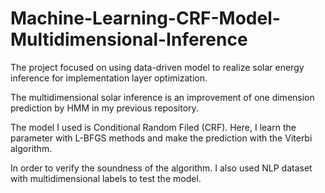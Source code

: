# Machine-Learning-CRF-Model-Multidimensional-Inference
The project focused on using data-driven model to realize solar energy inference for implementation layer optimization.  

The multidimensional solar inference is an improvement of one dimension prediction by HMM in my previous repository.  

The model I used is Conditional Random Filed (CRF). Here, I learn the parameter with L-BFGS methods and make the prediction with the Viterbi algorithm.  

In order to verify the soundness of the algorithm. I also used NLP dataset with multidimensional labels to test the model.  


